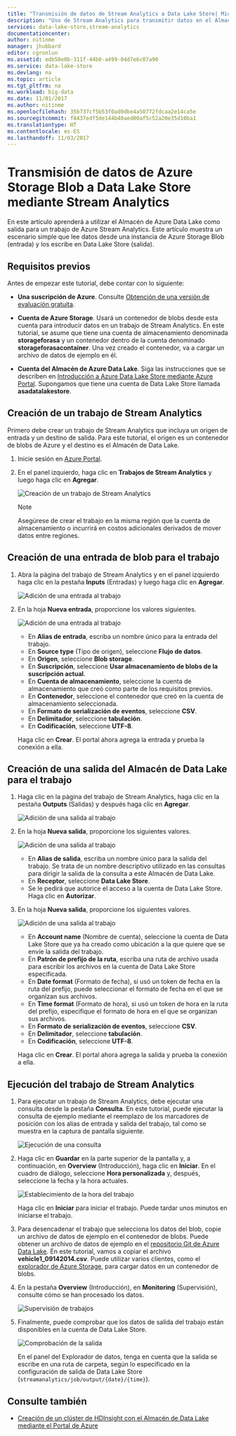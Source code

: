 ```yaml
---
title: "Transmisión de datos de Stream Analytics a Data Lake Store| Microsoft Docs"
description: "Uso de Stream Analytics para transmitir datos en el Almacén de Azure Data Lake"
services: data-lake-store,stream-analytics
documentationcenter: 
author: nitinme
manager: jhubbard
editor: cgronlun
ms.assetid: edb58e0b-311f-44b0-a499-04d7e6c07a90
ms.service: data-lake-store
ms.devlang: na
ms.topic: article
ms.tgt_pltfrm: na
ms.workload: big-data
ms.date: 11/01/2017
ms.author: nitinme
ms.openlocfilehash: 35b737cf5b53f0ad0dbe4a50772fdcaa2e14ca5e
ms.sourcegitcommit: f8437edf5de144b40aed00af5c52a20e35d10ba1
ms.translationtype: HT
ms.contentlocale: es-ES
ms.lasthandoff: 11/03/2017
---
```

# <a name="stream-data-from-azure-storage-blob-into-data-lake-store-using-azure-stream-analytics"></a>Transmisión de datos de Azure Storage Blob a Data Lake Store mediante Stream Analytics
En este artículo aprenderá a utilizar el Almacén de Azure Data Lake como salida para un trabajo de Azure Stream Analytics. Este artículo muestra un escenario simple que lee datos desde una instancia de Azure Storage Blob (entrada) y los escribe en Data Lake Store (salida).

## <a name="prerequisites"></a>Requisitos previos
Antes de empezar este tutorial, debe contar con lo siguiente:

* **Una suscripción de Azure**. Consulte [Obtención de una versión de evaluación gratuita](https://azure.microsoft.com/pricing/free-trial/).

* **Cuenta de Azure Storage**. Usará un contenedor de blobs desde esta cuenta para introducir datos en un trabajo de Stream Analytics. En este tutorial, se asume que tiene una cuenta de almacenamiento denominada **storageforasa** y un contenedor dentro de la cuenta denominado **storageforasacontainer**. Una vez creado el contenedor, va a cargar un archivo de datos de ejemplo en él. 
  
* **Cuenta del Almacén de Azure Data Lake**. Siga las instrucciones que se describen en [Introducción a Azure Data Lake Store mediante Azure Portal](data-lake-store-get-started-portal.md). Supongamos que tiene una cuenta de Data Lake Store llamada **asadatalakestore**. 

## <a name="create-a-stream-analytics-job"></a>Creación de un trabajo de Stream Analytics
Primero debe crear un trabajo de Stream Analytics que incluya un origen de entrada y un destino de salida. Para este tutorial, el origen es un contenedor de blobs de Azure y el destino es el Almacén de Data Lake.

1. Inicie sesión en [Azure Portal](https://portal.azure.com).

2. En el panel izquierdo, haga clic en **Trabajos de Stream Analytics** y luego haga clic en **Agregar**.

    ![Creación de un trabajo de Stream Analytics](./media/data-lake-store-stream-analytics/create.job.png "Creación de un trabajo de Stream Analytics")

    > [!NOTE]
    > Asegúrese de crear el trabajo en la misma región que la cuenta de almacenamiento o incurrirá en costos adicionales derivados de mover datos entre regiones.
    >

## <a name="create-a-blob-input-for-the-job"></a>Creación de una entrada de blob para el trabajo

1. Abra la página del trabajo de Stream Analytics y en el panel izquierdo haga clic en la pestaña **Inputs** (Entradas) y luego haga clic en **Agregar**.

    ![Adición de una entrada al trabajo](./media/data-lake-store-stream-analytics/create.input.1.png "Adición de una entrada al trabajo")

2. En la hoja **Nueva entrada**, proporcione los valores siguientes.

    ![Adición de una entrada al trabajo](./media/data-lake-store-stream-analytics/create.input.2.png "Adición de una entrada al trabajo")

    * En **Alias de entrada**, escriba un nombre único para la entrada del trabajo.
    * En **Source type** (Tipo de origen), seleccione **Flujo de datos**.
    * En **Origen**, seleccione **Blob storage**.
    * En **Suscripción**, seleccione **Usar almacenamiento de blobs de la suscripción actual**.
    * En **Cuenta de almacenamiento**, seleccione la cuenta de almacenamiento que creó como parte de los requisitos previos. 
    * En **Contenedor**, seleccione el contenedor que creó en la cuenta de almacenamiento seleccionada.
    * En **Formato de serialización de eventos**, seleccione **CSV**.
    * En **Delimitador**, seleccione **tabulación**.
    * En **Codificación**, seleccione **UTF-8**.

    Haga clic en **Crear**. El portal ahora agrega la entrada y prueba la conexión a ella.


## <a name="create-a-data-lake-store-output-for-the-job"></a>Creación de una salida del Almacén de Data Lake para el trabajo

1. Haga clic en la página del trabajo de Stream Analytics, haga clic en la pestaña **Outputs** (Salidas) y después haga clic en **Agregar**.

    ![Adición de una salida al trabajo](./media/data-lake-store-stream-analytics/create.output.1.png "Adición de una salida al trabajo")

2. En la hoja **Nueva salida**, proporcione los siguientes valores.

    ![Adición de una salida al trabajo](./media/data-lake-store-stream-analytics/create.output.2.png "Adición de una salida al trabajo")

    * En **Alias de salida**, escriba un nombre único para la salida del trabajo. Se trata de un nombre descriptivo utilizado en las consultas para dirigir la salida de la consulta a este Almacén de Data Lake.
    * En **Receptor**, seleccione **Data Lake Store**.
    * Se le pedirá que autorice el acceso a la cuenta de Data Lake Store. Haga clic en **Autorizar**.

3. En la hoja **Nueva salida**, proporcione los siguientes valores.

    ![Adición de una salida al trabajo](./media/data-lake-store-stream-analytics/create.output.3.png "Adición de una salida al trabajo")

    * En **Account name** (Nombre de cuenta), seleccione la cuenta de Data Lake Store que ya ha creado como ubicación a la que quiere que se envíe la salida del trabajo.
    * En **Patrón de prefijo de la ruta**, escriba una ruta de archivo usada para escribir los archivos en la cuenta de Data Lake Store especificada.
    * En **Date format** (Formato de fecha), si usó un token de fecha en la ruta del prefijo, puede seleccionar el formato de fecha en el que se organizan sus archivos.
    * En **Time format** (Formato de hora), si usó un token de hora en la ruta del prefijo, especifique el formato de hora en el que se organizan sus archivos.
    * En **Formato de serialización de eventos**, seleccione **CSV**.
    * En **Delimitador**, seleccione **tabulación**.
    * En **Codificación**, seleccione **UTF-8**.
    
    Haga clic en **Crear**. El portal ahora agrega la salida y prueba la conexión a ella.
    
## <a name="run-the-stream-analytics-job"></a>Ejecución del trabajo de Stream Analytics

1. Para ejecutar un trabajo de Stream Analytics, debe ejecutar una consulta desde la pestaña **Consulta**. En este tutorial, puede ejecutar la consulta de ejemplo mediante el reemplazo de los marcadores de posición con los alias de entrada y salida del trabajo, tal como se muestra en la captura de pantalla siguiente.

    ![Ejecución de una consulta](./media/data-lake-store-stream-analytics/run.query.png "Ejecución de una consulta")

2. Haga clic en **Guardar** en la parte superior de la pantalla y, a continuación, en **Overview** (Introducción), haga clic en **Iniciar**. En el cuadro de diálogo, seleccione **Hora personalizada** y, después, seleccione la fecha y la hora actuales.

    ![Establecimiento de la hora del trabajo](./media/data-lake-store-stream-analytics/run.query.2.png "Establecimiento de la hora del trabajo")

    Haga clic en **Iniciar** para iniciar el trabajo. Puede tardar unos minutos en iniciarse el trabajo.

3. Para desencadenar el trabajo que selecciona los datos del blob, copie un archivo de datos de ejemplo en el contenedor de blobs. Puede obtener un archivo de datos de ejemplo en el [repositorio Git de Azure Data Lake](https://github.com/Azure/usql/tree/master/Examples/Samples/Data/AmbulanceData/Drivers.txt). En este tutorial, vamos a copiar el archivo **vehicle1_09142014.csv**. Puede utilizar varios clientes, como el [explorador de Azure Storage](http://storageexplorer.com/), para cargar datos en un contenedor de blobs.

4. En la pestaña **Overview** (Introducción), en **Monitoring** (Supervisión), consulte cómo se han procesado los datos.

    ![Supervisión de trabajos](./media/data-lake-store-stream-analytics/run.query.3.png "Supervisión de trabajos")

5. Finalmente, puede comprobar que los datos de salida del trabajo están disponibles en la cuenta de Data Lake Store. 

    ![Comprobación de la salida](./media/data-lake-store-stream-analytics/run.query.4.png "Comprobación de la salida")

    En el panel del Explorador de datos, tenga en cuenta que la salida se escribe en una ruta de carpeta, según lo especificado en la configuración de salida de Data Lake Store (`streamanalytics/job/output/{date}/{time}`).  

## <a name="see-also"></a>Consulte también
* [Creación de un clúster de HDInsight con el Almacén de Data Lake mediante el Portal de Azure](data-lake-store-hdinsight-hadoop-use-portal.md)
